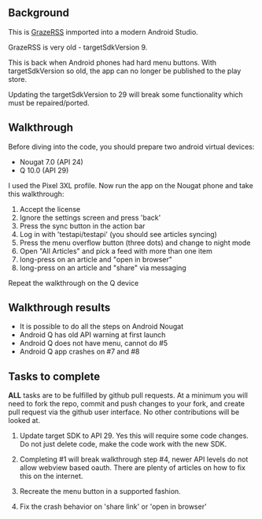 
## Background

This is [GrazeRSS](https://github.com/nayfield/GrazeRSS) inmported into a modern Android Studio.

GrazeRSS is very old - targetSdkVersion 9.

This is back when Android phones had hard menu buttons.  With targetSdkVersion so old, the app can no longer be published to the play store.  

Updating the targetSdkVersion to 29 will break some functionality which must be repaired/ported.

## Walkthrough

Before diving into the code, you should prepare two android virtual devices:
* Nougat 7.0 (API 24)
* Q 10.0 (API 29) 

I used the Pixel 3XL profile. Now run the app on the Nougat phone and take this walkthrough:

1. Accept the license
2. Ignore the settings screen and press 'back'
3. Press the sync button in the action bar
4. Log in with 'testapi/testapi' (you should see articles syncing)
5. Press the menu overflow button (three dots) and change to night mode
6. Open "All Articles" and pick a feed with more than one item
7. long-press on an article and "open in browser"
8. long-press on an article and "share" via messaging

Repeat the walkthrough on the Q device

## Walkthrough results

* It is possible to do all the steps on Android Nougat
* Android Q has old API warning at first launch
* Android Q does not have menu, cannot do #5
* Android Q app crashes on #7 and #8


## Tasks to complete

**ALL** tasks are to be fulfilled by github pull requests.  At a minimum you will need to fork the repo, commit and push changes to your fork, and create pull request via the github user interface.  No other contributions will be looked at.


1. Update target SDK to API 29.  Yes this will require some code changes.  Do not just delete code, make the code work with the new SDK.

2. Completing #1 will break walkthrough step #4, newer API levels do not allow webview based oauth.  There are plenty of articles on how to fix this on the internet.

3. Recreate the menu button in a supported fashion.

4. Fix the crash behavior on 'share link' or 'open in browser'

